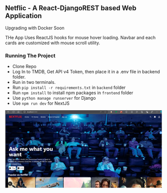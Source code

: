 ## Netflic - A React-DjangoREST based Web Application

Upgrading with Docker Soon

THe App Uses ReactJS hooks for mouse hover loading. Navbar and each cards are customized with mouse scroll utility.

### Running The Project
- Clone Repo
- Log In to TMDB, Get API v4 Token, then place it in a .env file in backend folder. 
- Run in two terminals.
- Run `pip install -r requirements.txt` in `backend` folder
- Run `npm install` to install npm packages in `frontend` folder
- Use `python manage runserver` for Django
- Use `npm run dev` for NextJS

![Preview](netflic-clone-img.png?raw=true)